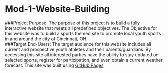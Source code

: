 # Mod-1-Website-Building
###Project Purpose:
The purpose of this project is to build a fully interactive website that meets all predefined objectives.
The Objective for this website was to build a sports themed site to promote local youth sports in and around the city of Cincinnati, OH.   
###Target End-Users:
The target audience for this website includes all current and prospective youth athletes and their parents/guardians.
By accessing this site all interested parties have the ability to stay updated on selected sports, register for participation, and even obtain a current weather forecast.
This site was built using [GitHub Pages](https://pages.github.com/)
